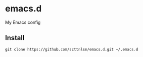 emacs.d
=======

My Emacs config

## Install

    git clone https://github.com/scttnlsn/emacs.d.git ~/.emacs.d
